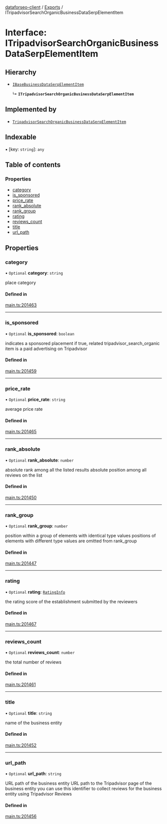 [dataforseo-client](../README.md) / [Exports](../modules.md) / ITripadvisorSearchOrganicBusinessDataSerpElementItem

# Interface: ITripadvisorSearchOrganicBusinessDataSerpElementItem

## Hierarchy

- [`IBaseBusinessDataSerpElementItem`](IBaseBusinessDataSerpElementItem.md)

  ↳ **`ITripadvisorSearchOrganicBusinessDataSerpElementItem`**

## Implemented by

- [`TripadvisorSearchOrganicBusinessDataSerpElementItem`](../classes/TripadvisorSearchOrganicBusinessDataSerpElementItem.md)

## Indexable

▪ [key: `string`]: `any`

## Table of contents

### Properties

- [category](ITripadvisorSearchOrganicBusinessDataSerpElementItem.md#category)
- [is\_sponsored](ITripadvisorSearchOrganicBusinessDataSerpElementItem.md#is_sponsored)
- [price\_rate](ITripadvisorSearchOrganicBusinessDataSerpElementItem.md#price_rate)
- [rank\_absolute](ITripadvisorSearchOrganicBusinessDataSerpElementItem.md#rank_absolute)
- [rank\_group](ITripadvisorSearchOrganicBusinessDataSerpElementItem.md#rank_group)
- [rating](ITripadvisorSearchOrganicBusinessDataSerpElementItem.md#rating)
- [reviews\_count](ITripadvisorSearchOrganicBusinessDataSerpElementItem.md#reviews_count)
- [title](ITripadvisorSearchOrganicBusinessDataSerpElementItem.md#title)
- [url\_path](ITripadvisorSearchOrganicBusinessDataSerpElementItem.md#url_path)

## Properties

### category

• `Optional` **category**: `string`

place category

#### Defined in

[main.ts:201463](https://github.com/dataforseo/TypeScriptClient/blob/7ca1aa4/main.ts#L201463)

___

### is\_sponsored

• `Optional` **is\_sponsored**: `boolean`

indicates a sponsored placement
if true, related tripadvisor_search_organic item is a paid advertising on Tripadvisor

#### Defined in

[main.ts:201459](https://github.com/dataforseo/TypeScriptClient/blob/7ca1aa4/main.ts#L201459)

___

### price\_rate

• `Optional` **price\_rate**: `string`

average price rate

#### Defined in

[main.ts:201465](https://github.com/dataforseo/TypeScriptClient/blob/7ca1aa4/main.ts#L201465)

___

### rank\_absolute

• `Optional` **rank\_absolute**: `number`

absolute rank among all the listed results
absolute position among all reviews on the list

#### Defined in

[main.ts:201450](https://github.com/dataforseo/TypeScriptClient/blob/7ca1aa4/main.ts#L201450)

___

### rank\_group

• `Optional` **rank\_group**: `number`

position within a group of elements with identical type values
positions of elements with different type values are omitted from rank_group

#### Defined in

[main.ts:201447](https://github.com/dataforseo/TypeScriptClient/blob/7ca1aa4/main.ts#L201447)

___

### rating

• `Optional` **rating**: [`RatingInfo`](../classes/RatingInfo.md)

the rating score of the establishment submitted by the reviewers

#### Defined in

[main.ts:201467](https://github.com/dataforseo/TypeScriptClient/blob/7ca1aa4/main.ts#L201467)

___

### reviews\_count

• `Optional` **reviews\_count**: `number`

the total number of reviews

#### Defined in

[main.ts:201461](https://github.com/dataforseo/TypeScriptClient/blob/7ca1aa4/main.ts#L201461)

___

### title

• `Optional` **title**: `string`

name of the business entity

#### Defined in

[main.ts:201452](https://github.com/dataforseo/TypeScriptClient/blob/7ca1aa4/main.ts#L201452)

___

### url\_path

• `Optional` **url\_path**: `string`

URL path of the business entity
URL path to the Tripadvisor page of the business entity
you can use this identifier to collect reviews for the business entity using Tripadvisor Reviews

#### Defined in

[main.ts:201456](https://github.com/dataforseo/TypeScriptClient/blob/7ca1aa4/main.ts#L201456)
